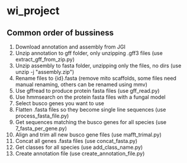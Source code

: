 # wi_project

Common order of bussiness
-------------------------
1. Download annotation and assembly from JGI
2. Unzip annotation to gff folder, only unzipping .gff3 files (use extract_gff_from_zip.py)
3. Unzip assembly to fasta folder, unzipping only the files, no dirs (use unzip -j "assembly.zip")
4. Rename files to {id}.fasta (remove mito scaffolds, some files need manual renaming, others can be renamed using mmv)
5. Use gffread to produce protein fasta files (use gff_read.py)
6. Use hmmsearch on the protein fasta files with a fungal model
7. Select busco genes you want to use
8. Flatten .fasta files so they become single line sequences (use process_fasta_file.py)
9. Get sequences matching the busco genes for all species (use 7_fasta_per_gene.py)
10. Align and trim all new busco gene files (use mafft_trimal.py)
11. Concat all genes .fasta files (use concat_fasta.py)
12. Get classes for all species (use add_class_name.py)
13. Create annotation file (use create_annotation_file.py)